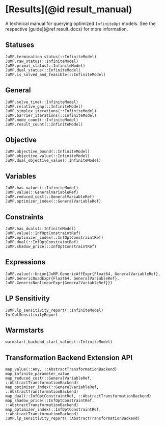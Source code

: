 # [Results](@id result_manual)
A technical manual for querying optimized `InfiniteOpt` models. See the 
respective [guide](@ref result_docs) for more information.

## Statuses 
```@docs
JuMP.termination_status(::InfiniteModel)
JuMP.raw_status(::InfiniteModel)
JuMP.primal_status(::InfiniteModel)
JuMP.dual_status(::InfiniteModel)
JuMP.is_solved_and_feasible(::InfiniteModel)
```

## General
```@docs
JuMP.solve_time(::InfiniteModel)
JuMP.relative_gap(::InfiniteModel)
JuMP.simplex_iterations(::InfiniteModel)
JuMP.barrier_iterations(::InfiniteModel)
JuMP.node_count(::InfiniteModel)
JuMP.result_count(::InfiniteModel)
```

## Objective
```@docs
JuMP.objective_bound(::InfiniteModel)
JuMP.objective_value(::InfiniteModel)
JuMP.dual_objective_value(::InfiniteModel)
```

## Variables
```@docs
JuMP.has_values(::InfiniteModel)
JuMP.value(::GeneralVariableRef)
JuMP.reduced_cost(::GeneralVariableRef)
JuMP.optimizer_index(::GeneralVariableRef)
```

## Constraints
```@docs
JuMP.has_duals(::InfiniteModel)
JuMP.value(::InfOptConstraintRef)
JuMP.optimizer_index(::InfOptConstraintRef)
JuMP.dual(::InfOptConstraintRef)
JuMP.shadow_price(::InfOptConstraintRef)
```

## Expressions
```@docs
JuMP.value(::Union{JuMP.GenericAffExpr{Float64, GeneralVariableRef}, JuMP.GenericQuadExpr{Float64, GeneralVariableRef}, JuMP.GenericNonlinearExpr{GeneralVariableRef}})
```

## LP Sensitivity
```@docs
JuMP.lp_sensitivity_report(::InfiniteModel)
InfOptSensitivityReport 
```

## Warmstarts
```@docs
warmstart_backend_start_values(::InfiniteModel)
```

## Transformation Backend Extension API
```@docs
map_value(::Any, ::AbstractTransformationBackend)
map_infinite_parameter_value
map_reduced_cost(::GeneralVariableRef, ::AbstractTransformationBackend)
map_optimizer_index(::GeneralVariableRef, ::AbstractTransformationBackend)
map_dual(::InfOptConstraintRef, ::AbstractTransformationBackend)
map_shadow_price(::InfOptConstraintRef, ::AbstractTransformationBackend)
map_optimizer_index(::InfOptConstraintRef, ::AbstractTransformationBackend)
JuMP.lp_sensitivity_report(::AbstractTransformationBackend)
```